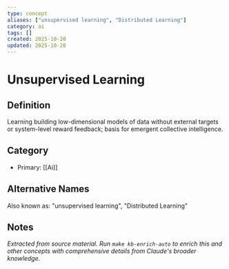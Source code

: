 ```yaml
---
type: concept
aliases: ["unsupervised learning", "Distributed Learning"]
category: ai
tags: []
created: 2025-10-20
updated: 2025-10-20
---
```


# Unsupervised Learning

## Definition

Learning building low-dimensional models of data without external targets or system-level reward feedback; basis for emergent collective intelligence.

## Category

- Primary: [[Ai]]

## Alternative Names

Also known as: "unsupervised learning", "Distributed Learning"

## Notes

*Extracted from source material. Run `make kb-enrich-auto` to enrich this and other concepts with comprehensive details from Claude's broader knowledge.*
